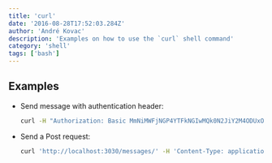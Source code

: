 ```yaml
---
title: 'curl'
date: '2016-08-28T17:52:03.284Z'
author: 'André Kovac'
description: 'Examples on how to use the `curl` shell command'
category: 'shell'
tags: ['bash']
---
```


## Examples

* Send message with authentication header:

	```bash
	curl -H "Authorization: Basic MmNiMWFjNGP4YTFkNGIwMQk0N2JiY2M4ODUxODYwNjc6NWVjNWNjNZQzYjhlNGI0YmEzMmIwZDEyZjIxYT8EYWQ=" -d grant_type=client_credentials https://accounts.spotify.com/api/token
	```



* Send a Post request:

	```bash
	curl 'http://localhost:3030/messages/' -H 'Content-Type: application/json' --data-binary '{ "text": "Hello Feathers!" }'
	```